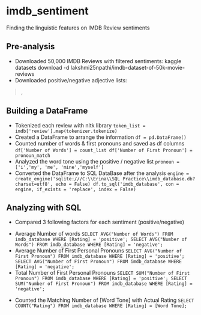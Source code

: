 # imdb_sentiment
Finding the linguistic features on IMDB Review sentiments

## Pre-analysis
- Downloaded 50,000 IMDB Reviews with filtered sentiments: kaggle datasets download -d lakshmi25npathi/imdb-dataset-of-50k-movie-reviews
- Downloaded positive/negative adjective lists: 
><script src="https://gist.github.com/mkulakowski2/4289437.js"></script>, <script src="https://gist.github.com/mkulakowski2/4289441.js"></script>

## Building a DataFrame
- Tokenized each review with nltk library
`token_list = imdb['review'].map(tokenizer.tokenize)`
- Created a DataFrame to arrange the information
`df = pd.DataFrame()`
- Counted number of words & first pronouns and saved as df columns
`df['Number of Words'] = count_list
df['Number of First Pronoun'] = pronoun_match`
- Analyzed the word tone using the positive / negative list
`pronoun = ['i','my', 'me', 'mine','myself']`
- Converted the DataFrame to SQL DataBase after the analysis
`engine = create_engine('sqlite:///C:\\Erina\\SQL Practice\\imdb_database.db?charset=utf8', echo = False)
df.to_sql('imdb_database', con = engine, if_exists = 'replace', index = False)`

## Analyzing with SQL
- Compared 3 following factors for each sentiment (positive/negative)
* Average Number of words
`SELECT AVG("Number of Words") FROM imdb_database WHERE [Rating] = 'positive';
SELECT AVG("Number of Words") FROM imdb_database WHERE [Rating] = 'negative';`
* Average Number of First Personal Pronouns
`SELECT AVG("Number of First Pronoun") FROM imdb_database WHERE [Rating] = 'positive';
SELECT AVG("Number of First Pronoun") FROM imdb_database WHERE [Rating] = 'negative';`
* Total Number of First Personal Pronouns
`SELECT SUM("Number of First Pronoun") FROM imdb_database WHERE [Rating] = 'positive';
SELECT SUM("Number of First Pronoun") FROM imdb_database WHERE [Rating] = 'negative';`

- Counted the Matching Number of [Word Tone] with Actual Rating
`SELECT COUNT("Rating") FROM imdb_database WHERE [Rating] = [Word Tone];`
